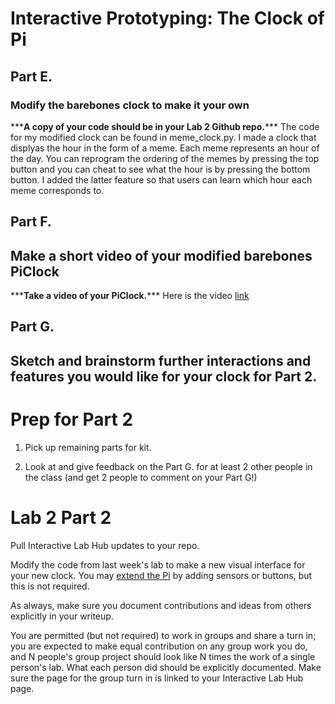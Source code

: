 # Interactive Prototyping: The Clock of Pi

## Part E.
### Modify the barebones clock to make it your own


\*\*\***A copy of your code should be in your Lab 2 Github repo.**\*\*\*
The code for my modified clock can be found in meme_clock.py. I made a clock that displyas the hour in the form of a meme. Each meme represents an hour of the day. You can reprogram the ordering of the memes by pressing the top button and you can cheat to see what the hour is by pressing the bottom button. I added the latter feature so that users can learn which hour each meme corresponds to. 


## Part F. 
## Make a short video of your modified barebones PiClock

\*\*\***Take a video of your PiClock.**\*\*\*
Here is the video [link](https://drive.google.com/file/d/1uET-HvDx4ghBFBYqeX8aqr4EhjqSRc3t/view?usp=sharing)


## Part G. 
## Sketch and brainstorm further interactions and features you would like for your clock for Part 2.


# Prep for Part 2

1. Pick up remaining parts for kit.

2. Look at and give feedback on the Part G. for at least 2 other people in the class (and get 2 people to comment on your Part G!)

# Lab 2 Part 2

Pull Interactive Lab Hub updates to your repo.

Modify the code from last week's lab to make a new visual interface for your new clock. You may [extend the Pi](Extending%20the%20Pi.md) by adding sensors or buttons, but this is not required.

As always, make sure you document contributions and ideas from others explicitly in your writeup.

You are permitted (but not required) to work in groups and share a turn in; you are expected to make equal contribution on any group work you do, and N people's group project should look like N times the work of a single person's lab. What each person did should be explicitly documented. Make sure the page for the group turn in is linked to your Interactive Lab Hub page. 


